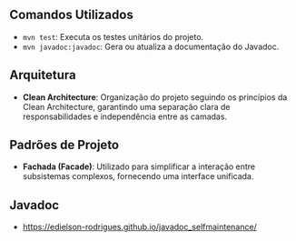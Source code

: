 ## Comandos Utilizados

- `mvn test`: Executa os testes unitários do projeto.
- `mvn javadoc:javadoc`: Gera ou atualiza a documentação do Javadoc.

## Arquitetura

- **Clean Architecture**: Organização do projeto seguindo os princípios da Clean Architecture, garantindo uma separação clara de responsabilidades e independência entre as camadas.

## Padrões de Projeto

- **Fachada (Facade)**: Utilizado para simplificar a interação entre subsistemas complexos, fornecendo uma interface unificada.

## Javadoc
- https://edielson-rodrigues.github.io/javadoc_selfmaintenance/
